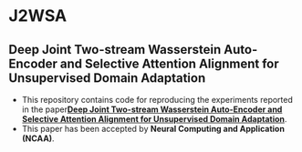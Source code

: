 # J2WSA
## Deep Joint Two-stream Wasserstein Auto-Encoder and Selective Attention Alignment for Unsupervised Domain Adaptation

* This repository contains code for reproducing the experiments reported in the paper[**Deep Joint Two-stream Wasserstein Auto-Encoder and Selective Attention Alignment for Unsupervised Domain Adaptation**](https://link.springer.com/article/10.1007/s00521-019-04262-1).
* This paper has been accepted by **Neural Computing and Application (NCAA)**.
